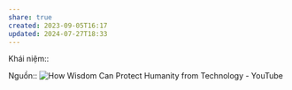 ```yaml
---
share: true
created: 2023-09-05T16:17
updated: 2024-07-27T18:33
---
```

Khái niệm:: 

Nguồn:: ![How Wisdom Can Protect Humanity from Technology - YouTube](https://youtu.be/v3F5Hsua4J4?si=PuQHF7GLWfCzGeKZ&t=331)
